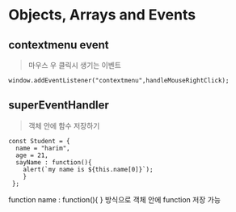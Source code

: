 # Objects, Arrays and Events

## contextmenu event
> 마우스 우 클릭시 생기는 이벤트
```
window.addEventListener("contextmenu",handleMouseRightClick);
```
## superEventHandler
> 객체 안에 함수 저장하기
```
const Student = {
  name = "harim",
  age = 21,
  sayName : function(){
    alert(`my name is ${this.name[0]}`);
    }
 };
 ```
 function name : function(){
    }
방식으로 객체 안에 function 저장 가능
